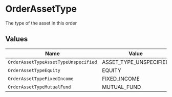 # OrderAssetType

The type of the asset in this order


## Values

| Name                                 | Value                                |
| ------------------------------------ | ------------------------------------ |
| `OrderAssetTypeAssetTypeUnspecified` | ASSET_TYPE_UNSPECIFIED               |
| `OrderAssetTypeEquity`               | EQUITY                               |
| `OrderAssetTypeFixedIncome`          | FIXED_INCOME                         |
| `OrderAssetTypeMutualFund`           | MUTUAL_FUND                          |